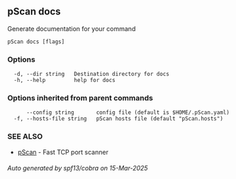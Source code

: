 ## pScan docs

Generate documentation for your command

```
pScan docs [flags]
```

### Options

```
  -d, --dir string   Destination directory for docs
  -h, --help         help for docs
```

### Options inherited from parent commands

```
      --config string       config file (default is $HOME/.pScan.yaml)
  -f, --hosts-file string   pScan hosts file (default "pScan.hosts")
```

### SEE ALSO

* [pScan](pScan.md)	 - Fast TCP port scanner

###### Auto generated by spf13/cobra on 15-Mar-2025
